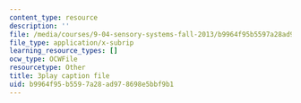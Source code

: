 ```yaml
---
content_type: resource
description: ''
file: /media/courses/9-04-sensory-systems-fall-2013/b9964f95b5597a28ad978698e5bbf9b1_oPb9AWMN2fY.srt
file_type: application/x-subrip
learning_resource_types: []
ocw_type: OCWFile
resourcetype: Other
title: 3play caption file
uid: b9964f95-b559-7a28-ad97-8698e5bbf9b1
---
```

